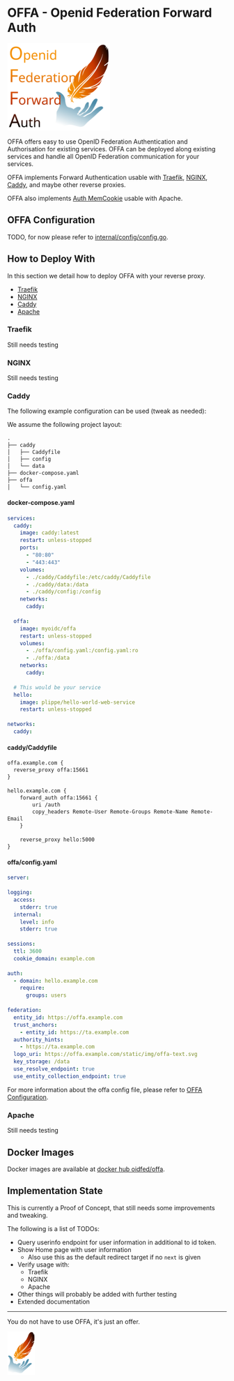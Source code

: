 # OFFA - Openid Federation Forward Auth

<img alt="logo" height="200" src="logos/offa-text.svg"/>

OFFA offers easy to use OpenID Federation Authentication and Authorisation for existing services.
OFFA can be deployed along existing services and handle all OpenID Federation communication for your services.

OFFA implements Forward Authentication usable with
[Traefik](https://doc.traefik.io/traefik/middlewares/http/forwardauth/),
[NGINX](https://docs.nginx.com/nginx/admin-guide/security-controls/configuring-subrequest-authentication/),
[Caddy](https://caddyserver.com/docs/caddyfile/directives/forward_auth),
and maybe other reverse proxies.

OFFA also implements [Auth MemCookie](https://zenprojects.github.io/Apache-Authmemcookie-Module/) usable with Apache.


## OFFA Configuration
TODO, for now please refer to [internal/config/config.go](internal/config/config.go).


## How to Deploy With
In this section we detail how to deploy OFFA with your reverse proxy.

- [Traefik](#traefik)
- [NGINX](#nginx)
- [Caddy](#caddy)
- [Apache](#apache)

### Traefik

Still needs testing

### NGINX

Still needs testing

### Caddy

The following example configuration can be used (tweak as needed):

We assume the following project layout:
```ascii
.
├── caddy
│   ├── Caddyfile
│   ├── config
│   └── data
├── docker-compose.yaml
├── offa
│   └── config.yaml
```


#### docker-compose.yaml
```yaml
services:
  caddy:
    image: caddy:latest
    restart: unless-stopped
    ports:
      - "80:80"
      - "443:443"
    volumes:
      - ./caddy/Caddyfile:/etc/caddy/Caddyfile
      - ./caddy/data:/data
      - ./caddy/config:/config
    networks:
      caddy:

  offa:
    image: myoidc/offa
    restart: unless-stopped
    volumes:
      - ./offa/config.yaml:/config.yaml:ro
      - ./offa:/data
    networks:
      caddy:

  # This would be your service
  hello:
    image: plippe/hello-world-web-service
    restart: unless-stopped

networks:
  caddy:
```

#### caddy/Caddyfile

```
offa.example.com {
  reverse_proxy offa:15661
}

hello.example.com {
    forward_auth offa:15661 {
		uri /auth
		copy_headers Remote-User Remote-Groups Remote-Name Remote-Email
	}

    reverse_proxy hello:5000
}
```

#### offa/config.yaml

```yaml
server:

logging:
  access:
    stderr: true
  internal:
    level: info
    stderr: true

sessions:
  ttl: 3600
  cookie_domain: example.com

auth:
  - domain: hello.example.com
    require:
      groups: users

federation:
  entity_id: https://offa.example.com
  trust_anchors:
    - entity_id: https://ta.example.com
  authority_hints:
    - https://ta.example.com
  logo_uri: https://offa.example.com/static/img/offa-text.svg
  key_storage: /data
  use_resolve_endpoint: true
  use_entity_collection_endpoint: true
```

For more information about the offa config file, please refer to [OFFA Configuration](#offa-configuration).


### Apache

Still needs testing

## Docker Images

Docker images are available at [docker hub oidfed/offa](https://hub.docker.com/r/oidfed/offa/tags).

## Implementation State

This is currently a Proof of Concept, that still needs some improvements and tweaking.

The following is a list of TODOs:

- Query userinfo endpoint for user information in additional to id token.
- Show Home page with user information
    - Also use this as the default redirect target if no `next` is given
- Verify usage with:
    - Traefik
    - NGINX
    - Apache
- Other things will probably be added with further testing
- Extended documentation

---
You do not have to use OFFA, it's just an offer.

<img alt="logo" height="100" src="logos/offa.svg"/>
